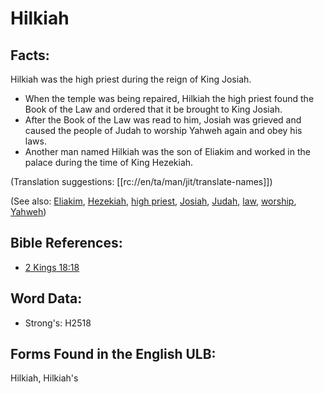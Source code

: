 # Hilkiah

## Facts:

Hilkiah was the high priest during the reign of King Josiah.

* When the temple was being repaired, Hilkiah the high priest found the Book of the Law and ordered that it be brought to King Josiah.
* After the Book of the Law was read to him, Josiah was grieved and caused the people of Judah to worship Yahweh again and obey his laws.
* Another man named Hilkiah was the son of Eliakim and worked in the palace during the time of King Hezekiah.

(Translation suggestions: [[rc://en/ta/man/jit/translate-names]])

(See also: [Eliakim](../names/eliakim.md), [Hezekiah](../names/hezekiah.md), [high priest](../kt/highpriest.md), [Josiah](../names/josiah.md), [Judah](../names/kingdomofjudah.md), [law](../other/law.md), [worship](../kt/worship.md), [Yahweh](../kt/yahweh.md))

## Bible References:

* [2 Kings 18:18](rc://en/tn/help/2ki/18/18)

## Word Data:

* Strong's: H2518

## Forms Found in the English ULB:

Hilkiah, Hilkiah's
